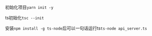 初始化项目```yarn init -y```

ts初始化```tsc --init```

安装```npm install -g ts-node```后可以一句话运行ts```ts-node api_server.ts```


